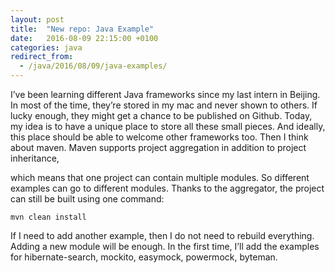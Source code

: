 ```yaml
---
layout: post
title:  "New repo: Java Example"
date:   2016-08-09 22:15:00 +0100
categories: java
redirect_from:
  - /java/2016/08/09/java-examples/
---
```


I’ve been learning different Java frameworks since my last intern in Beijing.
In most of the time, they’re stored in my mac and never shown to others. If
lucky enough, they might get a chance to be published on Github. Today, my idea
is to have a unique place to store all these small pieces. And ideally, this
place should be able to welcome other frameworks too. Then I think about maven.
Maven supports project aggregation in addition to project inheritance, 

<!--more-->

which means that one project can contain multiple modules. So different
examples can go to different modules. Thanks to the aggregator, the project can
still be built using one command: 

    mvn clean install

If I need to add another example, then I do not need to rebuild everything.
Adding a new module will be enough. In the first time, I’ll add the examples for
hibernate-search, mockito, easymock, powermock, byteman.


